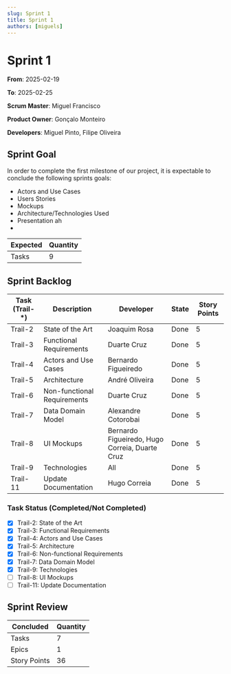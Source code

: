 ```yaml
---
slug: Sprint 1
title: Sprint 1
authors: [miguels]
---
```


# Sprint 1

**From**: 2025-02-19

**To**: 2025-02-25

**Scrum Master**: Miguel Francisco

**Product Owner**: Gonçalo Monteiro

**Developers**: Miguel Pinto, Filipe Oliveira

## Sprint Goal

In order to complete the first milestone of our project, it is expectable to conclude the following sprints goals:

- Actors and Use Cases
- Users Stories
- Mockups
- Architecture/Technologies Used 
- Presentation
ah
- 





| Expected     | Quantity |
| ------------ | -------- |
| Tasks        | 9        |


## Sprint Backlog

| Task (Trail-\*) | Description                 | Developer                                      | State | Story Points |
| --------------- | --------------------------- | ---------------------------------------------- | ----- | ------------ |
| Trail-2         | State of the Art            | Joaquim Rosa                                   | Done  | 5            |
| Trail-3         | Functional Requirements     | Duarte Cruz                                    | Done  | 5            |
| Trail-4         | Actors and Use Cases        | Bernardo Figueiredo                            | Done  | 5            |
| Trail-5         | Architecture                | André Oliveira                                 | Done  | 5            |
| Trail-6         | Non-functional Requirements | Duarte Cruz                                    | Done  | 5            |
| Trail-7         | Data Domain Model           | Alexandre Cotorobai                            | Done  | 5            |
| Trail-8         | UI Mockups                  | Bernardo Figueiredo, Hugo Correia, Duarte Cruz | Done  | 5            |
| Trail-9         | Technologies                | All                                            | Done  | 5            |
| Trail-11        | Update Documentation        | Hugo Correia                                   | Done  | 5            |

### Task Status (Completed/Not Completed)

- [x] Trail-2: State of the Art
- [x] Trail-3: Functional Requirements
- [x] Trail-4: Actors and Use Cases
- [x] Trail-5: Architecture
- [x] Trail-6: Non-functional Requirements
- [x] Trail-7: Data Domain Model
- [x] Trail-9: Technologies
- [ ] Trail-8: UI Mockups
- [ ] Trail-11: Update Documentation

## Sprint Review

| Concluded    | Quantity |
| ------------ | -------- |
| Tasks        | 7        |
| Epics        | 1        |
| Story Points | 36       |
